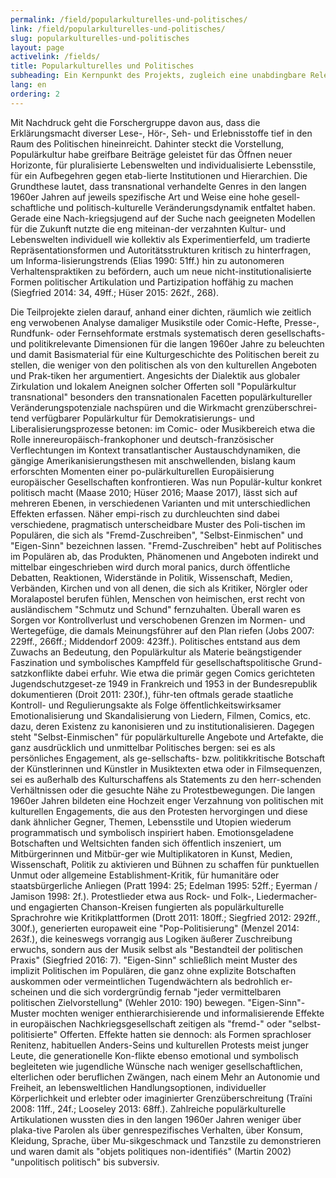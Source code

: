 ```yaml
---
permalink: /field/popularkulturelles-und-politisches/
link: /field/popularkulturelles-und-politisches/
slug: popularkulturelles-und-politisches
layout: page
activelink: /fields/
title: Popularkulturelles und Politisches
subheading: Ein Kernpunkt des Projekts, zugleich eine unabdingbare Relevanzfrage zeithistorischer Be-schäftigung mit populären Kulturformen, besteht im bislang systematisch kaum erforschten Nexus von transnationaler Populärkultur und dem Wandel in Politik und Gesellschaft.
lang: en
ordering: 2
---
```

<!-- more --> Mit Nachdruck geht die Forschergruppe davon aus, dass die Erklärungsmacht diverser Lese-, Hör-, Seh- und Erlebnisstoffe tief in den Raum des Politischen hineinreicht. Dahinter steckt die Vorstellung, Populärkultur habe greifbare Beiträge geleistet für das Öffnen neuer Horizonte, für pluralisierte Lebenswelten und individualisierte Lebensstile, für ein Aufbegehren gegen etab-lierte Institutionen und Hierarchien. Die Grundthese lautet, dass transnational verhandelte Genres in den langen 1960er Jahren auf jeweils spezifische Art und Weise eine hohe gesell-schaftliche und politisch-kulturelle Veränderungsdynamik entfaltet haben. Gerade eine Nach-kriegsjugend auf der Suche nach geeigneten Modellen für die Zukunft nutzte die eng miteinan-der verzahnten Kultur- und Lebenswelten individuell wie kollektiv als Experimentierfeld, um tradierte Repräsentationsformen und Autoritätsstrukturen kritisch zu hinterfragen, um Informa-lisierungstrends (Elias 1990: 51ff.) hin zu autonomeren Verhaltenspraktiken zu befördern, auch um neue nicht-institutionalisierte Formen politischer Artikulation und Partizipation hoffähig zu machen (Siegfried 2014: 34, 49ff.; Hüser 2015: 262f., 268).
Die Teilprojekte zielen darauf, anhand einer dichten, räumlich wie zeitlich eng verwobenen Analyse damaliger Musikstile oder Comic-Hefte, Presse-, Rundfunk- oder Fernsehformate erstmals systematisch deren gesellschafts- und politikrelevante Dimensionen für die langen 1960er Jahre zu beleuchten und damit Basismaterial für eine Kulturgeschichte des Politischen bereit zu stellen, die weniger von den politischen als von den kulturellen Angeboten und Prak-tiken her argumentiert. Angesichts der Dialektik aus globaler Zirkulation und lokalem Aneignen solcher Offerten soll "Populärkultur transnational" besonders den transnationalen Facetten populärkultureller Veränderungspotenziale nachspüren und die Wirkmacht grenzüberschrei-tend verfügbarer Populärkultur für Demokratisierungs- und Liberalisierungsprozesse betonen: im Comic- oder Musikbereich etwa die Rolle innereuropäisch-frankophoner und deutsch-französischer Verflechtungen im Kontext transatlantischer Austauschdynamiken, die gängige Amerikanisierungsthesen mit anschwellenden, bislang kaum erforschten Momenten einer po-pulärkulturellen Europäisierung europäischer Gesellschaften konfrontieren. Was nun Populär-kultur konkret politisch macht (Maase 2010; Hüser 2016; Maase 2017), lässt sich auf mehreren Ebenen, in verschiedenen Varianten und mit unterschiedlichen Effekten erfassen. Näher empi-risch zu durchleuchten sind dabei verschiedene, pragmatisch unterscheidbare Muster des Poli-tischen im Populären, die sich als "Fremd-Zuschreiben", "Selbst-Einmischen" und "Eigen-Sinn" bezeichnen lassen.
"Fremd-Zuschreiben" hebt auf Politisches im Populären ab, das Produkten, Phänomenen und Angeboten indirekt und mittelbar eingeschrieben wird durch moral panics, durch öffentliche Debatten, Reaktionen, Widerstände in Politik, Wissenschaft, Medien, Verbänden, Kirchen und von all denen, die sich als Kritiker, Nörgler oder Moralapostel berufen fühlen, Menschen von heimischen, erst recht von ausländischem "Schmutz und Schund" fernzuhalten. Überall waren es Sorgen vor Kontrollverlust und verschobenen Grenzen im Normen- und Wertegefüge, die damals Meinungsführer auf den Plan riefen (Jobs 2007: 229ff., 266ff.; Middendorf 2009: 423ff.). Politisches entstand aus dem Zuwachs an Bedeutung, den Populärkultur als Materie beängstigender Faszination und symbolisches Kampffeld für gesellschaftspolitische Grund-satzkonflikte dabei erfuhr. Wie etwa die primär gegen Comics gerichteten Jugendschutzgeset-ze 1949 in Frankreich und 1953 in der Bundesrepublik dokumentieren (Droit 2011: 230f.), führ-ten oftmals gerade staatliche Kontroll- und Regulierungsakte als Folge öffentlichkeitswirksamer Emotionalisierung und Skandalisierung von Liedern, Filmen, Comics, etc. dazu, deren Existenz zu kanonisieren und zu institutionalisieren.
Dagegen steht "Selbst-Einmischen" für populärkulturelle Angebote und Artefakte, die ganz ausdrücklich und unmittelbar Politisches bergen: sei es als persönliches Engagement, als ge-sellschafts- bzw. politikkritische Botschaft der Künstlerinnen und Künstler in Musiktexten etwa oder in Filmsequenzen, sei es außerhalb des Kulturschaffens als Statements zu den herr-schenden Verhältnissen oder die gesuchte Nähe zu Protestbewegungen. Die langen 1960er Jahren bildeten eine Hochzeit enger Verzahnung von politischen mit kulturellen Engagements, die aus den Protesten hervorgingen und diese dank ähnlicher Gegner, Themen, Lebensstile und Utopien wiederum programmatisch und symbolisch inspiriert haben. Emotionsgeladene Botschaften und Weltsichten fanden sich öffentlich inszeniert, um Mitbürgerinnen und Mitbür-ger wie Multiplikatoren in Kunst, Medien, Wissenschaft, Politik zu aktivieren und Bühnen zu schaffen für punktuellen Unmut oder allgemeine Establishment-Kritik, für humanitäre oder staatsbürgerliche Anliegen (Pratt 1994: 25; Edelman 1995: 52ff.; Eyerman / Jamison 1998: 2f.). Protestlieder etwa aus Rock- und Folk-, Liedermacher- und engagierten Chanson-Kreisen fungierten als populärkulturelle Sprachrohre wie Kritikplattformen (Drott 2011: 180ff.; Siegfried 2012: 292ff., 300f.), generierten europaweit eine "Pop-Politisierung" (Menzel 2014: 263f.), die keineswegs vorrangig aus Logiken äußerer Zuschreibung erwuchs, sondern aus der Musik selbst als "Bestandteil der politischen Praxis" (Siegfried 2016: 7).
"Eigen-Sinn" schließlich meint Muster des implizit Politischen im Populären, die ganz ohne explizite Botschaften auskommen oder vermeintlichen Tugendwächtern als bedrohlich er-scheinen und die sich vordergründig fernab "jeder vermittelbaren politischen Zielvorstellung" (Wehler 2010: 190) bewegen. "Eigen-Sinn"-Muster mochten weniger enthierarchisierende und informalisierende Effekte in europäischen Nachkriegsgesellschaft zeitigen als "fremd-" oder "selbst-politisierte" Offerten. Effekte hatten sie dennoch: als Formen sprachloser Renitenz, habituellen Anders-Seins und kulturellen Protests meist junger Leute, die generationelle Kon-flikte ebenso emotional und symbolisch begleiteten wie jugendliche Wünsche nach weniger gesellschaftlichen, elterlichen oder beruflichen Zwängen, nach einem Mehr an Autonomie und Freiheit, an lebensweltlichen Handlungsoptionen, individueller Körperlichkeit und erlebter oder imaginierter Grenzüberschreitung (Traïni 2008: 11ff., 24f.; Looseley 2013: 68ff.). Zahlreiche populärkulturelle Artikulationen wussten dies in den langen 1960er Jahren weniger über plaka-tive Parolen als über genrespezifisches Verhalten, über Konsum, Kleidung, Sprache, über Mu-sikgeschmack und Tanzstile zu demonstrieren und waren damit als "objets politiques non-identifiés" (Martin 2002) "unpolitisch politisch" bis subversiv.

